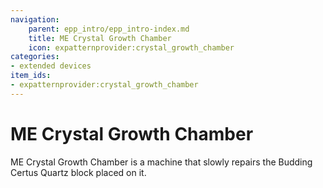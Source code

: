 ```yaml
---
navigation:
    parent: epp_intro/epp_intro-index.md
    title: ME Crystal Growth Chamber
    icon: expatternprovider:crystal_growth_chamber
categories:
- extended devices
item_ids:
- expatternprovider:crystal_growth_chamber
---
```


# ME Crystal Growth Chamber

ME Crystal Growth Chamber is a machine that slowly repairs the Budding Certus Quartz block placed on it.

<Row gap="20">
<GameScene zoom="4" background="transparent">
  <ImportStructure src="../structure/crystal_growth_chamber.snbt"></ImportStructure>
</GameScene>
</Row>